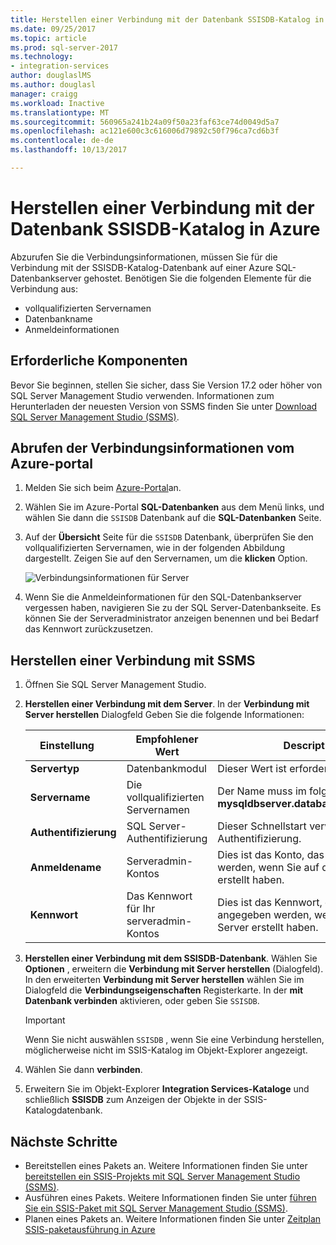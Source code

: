 ```yaml
---
title: Herstellen einer Verbindung mit der Datenbank SSISDB-Katalog in Azure | Microsoft Docs
ms.date: 09/25/2017
ms.topic: article
ms.prod: sql-server-2017
ms.technology:
- integration-services
author: douglaslMS
ms.author: douglasl
manager: craigg
ms.workload: Inactive
ms.translationtype: MT
ms.sourcegitcommit: 560965a241b24a09f50a23faf63ce74d0049d5a7
ms.openlocfilehash: ac121e600c3c616006d79892c50f796ca7cd6b3f
ms.contentlocale: de-de
ms.lasthandoff: 10/13/2017

---
```

# <a name="connect-to-the-ssisdb-catalog-database-on-azure"></a>Herstellen einer Verbindung mit der Datenbank SSISDB-Katalog in Azure

Abzurufen Sie die Verbindungsinformationen, müssen Sie für die Verbindung mit der SSISDB-Katalog-Datenbank auf einer Azure SQL-Datenbankserver gehostet. Benötigen Sie die folgenden Elemente für die Verbindung aus:
- vollqualifizierten Servernamen
- Datenbankname
- Anmeldeinformationen 

## <a name="prerequisites"></a>Erforderliche Komponenten
Bevor Sie beginnen, stellen Sie sicher, dass Sie Version 17.2 oder höher von SQL Server Management Studio verwenden. Informationen zum Herunterladen der neuesten Version von SSMS finden Sie unter [Download SQL Server Management Studio (SSMS)](https://docs.microsoft.com/sql/ssms/download-sql-server-management-studio-ssms).

## <a name="get-the-connection-info-from-the-azure-portal"></a>Abrufen der Verbindungsinformationen vom Azure-portal
1. Melden Sie sich beim [Azure-Portal](https://portal.azure.com/)an.
2. Wählen Sie im Azure-Portal **SQL-Datenbanken** aus dem Menü links, und wählen Sie dann die `SSISDB` Datenbank auf die **SQL-Datenbanken** Seite. 
3. Auf der **Übersicht** Seite für die `SSISDB` Datenbank, überprüfen Sie den vollqualifizierten Servernamen, wie in der folgenden Abbildung dargestellt. Zeigen Sie auf den Servernamen, um die **klicken** Option.

    ![Verbindungsinformationen für Server](media/ssis-azure-connect-to-catalog-database/server-name.png) 

4. Wenn Sie die Anmeldeinformationen für den SQL-Datenbankserver vergessen haben, navigieren Sie zu der SQL Server-Datenbankseite. Es können Sie der Serveradministrator anzeigen benennen und bei Bedarf das Kennwort zurückzusetzen.

## <a name="connect-with-ssms"></a>Herstellen einer Verbindung mit SSMS
1. Öffnen Sie SQL Server Management Studio.

2. **Herstellen einer Verbindung mit dem Server**. In der **Verbindung mit Server herstellen** Dialogfeld Geben Sie die folgende Informationen:

   | Einstellung       | Empfohlener Wert | Description | 
   | ------------ | ------------------ | ------------------------------------------------- | 
   | **Servertyp** | Datenbankmodul | Dieser Wert ist erforderlich. |
   | **Servername** | Die vollqualifizierten Servernamen | Der Name muss im folgenden Format: **mysqldbserver.database.windows.net**. |
   | **Authentifizierung** | SQL Server-Authentifizierung | Dieser Schnellstart verwendet SQL-Authentifizierung. |
   | **Anmeldename** | Serveradmin-Kontos | Dies ist das Konto, das Sie angegeben werden, wenn Sie auf den Server erstellt haben. |
   | **Kennwort** | Das Kennwort für Ihr serveradmin-Kontos | Dies ist das Kennwort, das Sie angegeben werden, wenn Sie auf den Server erstellt haben. |

3. **Herstellen einer Verbindung mit dem SSISDB-Datenbank**. Wählen Sie **Optionen** , erweitern die **Verbindung mit Server herstellen** (Dialogfeld). In den erweiterten **Verbindung mit Server herstellen** wählen Sie im Dialogfeld die **Verbindungseigenschaften** Registerkarte. In der **mit Datenbank verbinden** aktivieren, oder geben Sie `SSISDB`.

    > [!IMPORTANT]
    > Wenn Sie nicht auswählen `SSISDB` , wenn Sie eine Verbindung herstellen, möglicherweise nicht im SSIS-Katalog im Objekt-Explorer angezeigt.

4. Wählen Sie dann **verbinden**.

5. Erweitern Sie im Objekt-Explorer **Integration Services-Kataloge** und schließlich **SSISDB** zum Anzeigen der Objekte in der SSIS-Katalogdatenbank.

## <a name="next-steps"></a>Nächste Schritte
- Bereitstellen eines Pakets an. Weitere Informationen finden Sie unter [bereitstellen ein SSIS-Projekts mit SQL Server Management Studio (SSMS)](../ssis-quickstart-deploy-ssms.md).
- Ausführen eines Pakets. Weitere Informationen finden Sie unter [führen Sie ein SSIS-Paket mit SQL Server Management Studio (SSMS)](../ssis-quickstart-run-ssms.md).
- Planen eines Pakets an. Weitere Informationen finden Sie unter [Zeitplan SSIS-paketausführung in Azure](ssis-azure-schedule-packages.md)

